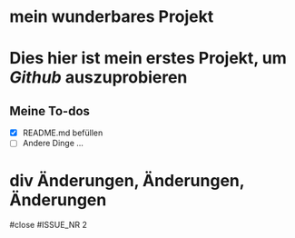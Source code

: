 # mein wunderbares Projekt
# Dies hier ist mein **erstes Projekt**, um *Github* auszuprobieren

## Meine To-dos
- [x] README.md befüllen
- [ ] Andere Dinge ...

# div Änderungen, Änderungen, Änderungen
#close #ISSUE_NR 2
